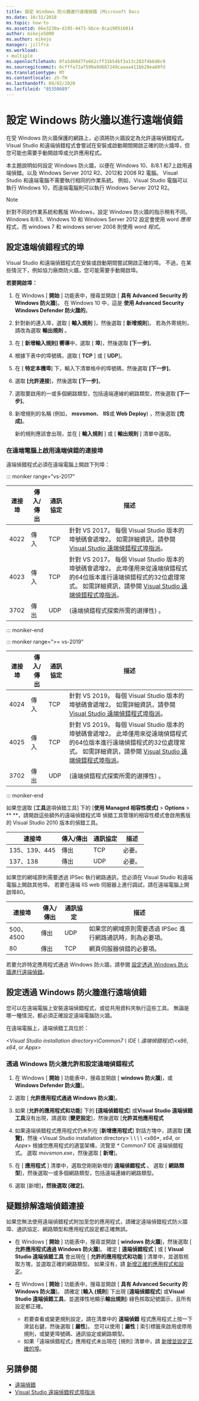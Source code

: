 ```yaml
---
title: 設定 Windows 防火牆進行遠端偵錯 |Microsoft Docs
ms.date: 10/31/2018
ms.topic: how-to
ms.assetid: 66e3230a-d195-4473-bbce-8ca198516014
author: mikejo5000
ms.author: mikejo
manager: jillfra
ms.workload:
- multiple
ms.openlocfilehash: 0fa5d60d7fe662cff31b54bf3a13c203f4b6d8c9
ms.sourcegitcommit: 6cfffa72af599a9d667249caaaa411bb28ea69fd
ms.translationtype: MT
ms.contentlocale: zh-TW
ms.lasthandoff: 09/02/2020
ms.locfileid: "85350689"
---
```

# <a name="configure-windows-firewall-for-remote-debugging"></a>設定 Windows 防火牆以進行遠端偵錯

在受 Windows 防火牆保護的網路上，必須將防火牆設定為允許遠端偵錯程式。 Visual Studio 和遠端偵錯程式會嘗試在安裝或啟動期間開啟正確的防火牆埠，但您可能也需要手動開啟埠或允許應用程式。

本主題說明如何設定 Windows 防火牆，以便在 Windows 10、8/8.1 和7上啟用遠端偵錯。以及 Windows Server 2012 R2、2012和 2008 R2 電腦。 Visual Studio 和遠端電腦不需要執行相同的作業系統。 例如，Visual Studio 電腦可以執行 Windows 10，而遠端電腦則可以執行 Windows Server 2012 R2。

>[!NOTE]
>針對不同的作業系統和舊版 Windows，設定 Windows 防火牆的指示稍有不同。 Windows 8/8.1、Windows 10 和 Windows Server 2012 設定會使用 word *應用*程式，而 windows 7 和 windows server 2008 則使用 word *程式*。

## <a name="configure-ports-for-remote-debugging"></a>設定遠端偵錯程式的埠

Visual Studio 和遠端偵錯程式在安裝或啟動期間嘗試開啟正確的埠。 不過，在某些情況下，例如協力廠商防火牆，您可能需要手動開啟埠。

**若要開啟埠：**

1. 在 Windows [ **開始** ] 功能表中，搜尋並開啟 [ **具有 Advanced Security 的 Windows 防火牆**]。 在 Windows 10 中，這是 **使用 Advanced Security Windows Defender 防火牆的**。

1. 針對新的連入埠，選取 [ **輸入規則** ]，然後選取 [ **新增規則**]。 若為外寄規則，請改為選取 **輸出規則** 。

1. 在 [ **新增輸入規則] 嚮導**中，選取 [ **埠**]，然後選取 **[下一步]**。

1. 根據下表中的埠號碼，選取 [ **TCP** ] 或 [ **UDP**]。

1. 在 [ **特定本機埠**] 下，輸入下清單格中的埠號碼，然後選取 **[下一步]**。

1. 選取 **[允許連接**]，然後選取 **[下一步]**。

1. 選取要啟用的一或多個網路類型，包括遠端連線的網路類型，然後選取 **[下一步]**。

1. 新增規則的名稱 (例如， **msvsmon**、 **IIS**或 **Web Deploy**) ，然後選取 **[完成]**。

   新的規則應該會出現，並在 [ **輸入規則** ] 或 [ **輸出規則** ] 清單中選取。

### <a name="ports-on-the-remote-computer-that-enable-remote-debugging"></a>在遠端電腦上啟用遠端偵錯的連接埠

遠端偵錯程式必須在遠端電腦上開啟下列埠：

::: moniker range="vs-2017"

|**連接埠**|**傳入/傳出**|**通訊協定**|**描述**|
|-|-|-|-|
|4022|傳入|TCP|針對 VS 2017。 每個 Visual Studio 版本的埠號碼會遞增2。 如需詳細資訊，請參閱 [Visual Studio 遠端偵錯程式埠指派](../debugger/remote-debugger-port-assignments.md)。|
|4023|傳入|TCP|針對 VS 2017。 每個 Visual Studio 版本的埠號碼會遞增2。 此埠僅用來從遠端偵錯程式的64位版本進行遠端偵錯程式的32位處理常式。 如需詳細資訊，請參閱  [Visual Studio 遠端偵錯程式埠指派](../debugger/remote-debugger-port-assignments.md)。|
|3702|傳出|UDP| (遠端偵錯程式探索所需的選擇性) 。|

::: moniker-end

::: moniker range=">= vs-2019"

|**連接埠**|**傳入/傳出**|**通訊協定**|**描述**|
|-|-|-|-|
|4024|傳入|TCP|針對 VS 2019。 每個 Visual Studio 版本的埠號碼會遞增2。 如需詳細資訊，請參閱 [Visual Studio 遠端偵錯程式埠指派](../debugger/remote-debugger-port-assignments.md)。|
|4025|傳入|TCP|針對 VS 2019。 每個 Visual Studio 版本的埠號碼會遞增2。 此埠僅用來從遠端偵錯程式的64位版本進行遠端偵錯程式的32位處理常式。 如需詳細資訊，請參閱  [Visual Studio 遠端偵錯程式埠指派](../debugger/remote-debugger-port-assignments.md)。|
|3702|傳出|UDP| (遠端偵錯程式探索所需的選擇性) 。|

::: moniker-end

如果您選取 [**工具**選項偵錯工具] 下的 [**使用 Managed 相容性模式]**  >  **Options**  >  ** **，請開啟這些額外的遠端偵錯程式埠 偵錯工具管理的相容性模式會啟用舊版的 Visual Studio 2010 版本的偵錯工具。

|**連接埠**|**傳入/傳出**|**通訊協定**|**描述**|
|-|-|-|-|
|135、139、445|傳出|TCP|必要。|
|137、138|傳出|UDP|必要。|

如果您的網域原則需要透過 IPSec 執行網路通訊，您必須在 Visual Studio 和遠端電腦上開啟其他埠。 若要在遠端 IIS web 伺服器上進行調試，請在遠端電腦上開啟埠80。

|**連接埠**|**傳入/傳出**|**通訊協定**|**描述**|
|-|-|-|-|
|500、4500|傳出|UDP|如果您的網域原則需要透過 IPSec 進行網路通訊時，則為必要項。|
|80|傳出|TCP|網頁伺服器偵錯的必要項。|

若要允許特定應用程式通過 Windows 防火牆，請參閱 [設定透過 Windows 防火牆進行遠端偵錯](#configure-remote-debugging-through-windows-firewall)。

## <a name="configure-remote-debugging-through-windows-firewall"></a>設定透過 Windows 防火牆進行遠端偵錯

您可以在遠端電腦上安裝遠端偵錯程式，或從共用資料夾執行這些工具。 無論是哪一種情況，都必須正確設定遠端電腦防火牆。

在遠端電腦上，遠端偵錯工具位於：

*\<Visual Studio installation directory\>\\Common7 \\ IDE \\ 遠端偵錯程式\\\<x86*, *x64*, or *Appx*\>

### <a name="allow-and-configure-the-remote-debugger-through-windows-firewall"></a>透過 Windows 防火牆允許和設定遠端偵錯程式

1. 在 Windows [ **開始** ] 功能表中，搜尋並開啟 [ **windows 防火牆**]，或 **Windows Defender 防火牆**]。

1. 選取 [ **允許應用程式通過 Windows 防火牆**]。

1. 如果 [**允許的應用程式和功能**] 下的 **[遠端偵錯程式**] 或**Visual Studio 遠端偵錯工具**沒有出現，請選取 [**變更設定**]，然後選取 [**允許其他應用程式**

1. 如果遠端偵錯程式應用程式仍未列在 [**新增應用程式**] 對話方塊中，請選取 **[流覽]**，然後 \<Visual Studio installation directory\> \\ \\ \\ \\ \<x86*, *x64*, or *Appx*\> 根據您應用程式的適當架構，流覽至 * Common7 IDE 遠端偵錯程式。 選取 *msvsmon.exe*，然後選取 [ **新增**]。

1. 在 [ **應用程式** ] 清單中，選取您剛剛新增的 **遠端偵錯程式** 。 選取 [ **網路類型**]，然後選取一或多個網路類型，包括遠端連線的網路類型。

1. 選取 [新增]****，然後選取 [確定]****。

## <a name="troubleshoot-the-remote-debugging-connection"></a><a name="troubleshooting"></a>疑難排解遠端偵錯連接

如果您無法使用遠端偵錯程式附加至您的應用程式，請確定遠端偵錯程式防火牆埠、通訊協定、網路類型和應用程式設定都正確無誤。

- 在 Windows [ **開始** ] 功能表中，搜尋並開啟 [ **windows 防火牆**]，然後選取 [ **允許應用程式通過 Windows 防火牆**]。 確定 [ **遠端偵錯程式** ] 或 [ **Visual Studio 遠端偵錯工具** 會出現在 [ **允許的應用程式和功能** ] 清單中，並選取核取方塊，並選取正確的網路類型。 如果沒有，請 [新增正確的應用程式和設定](#configure-remote-debugging-through-windows-firewall)。

- 在 Windows [ **開始** ] 功能表中，搜尋並開啟 [ **具有 Advanced Security 的 Windows 防火牆**]。 請確定 [**輸入 (規則**] 下出現 [**遠端偵錯程式**] 或**Visual Studio 遠端偵錯工具**，並選擇性地顯示**輸出規則**) 綠色核取記號圖示，且所有設定都正確。

  - 若要查看或變更規則設定，請在清單中的 **遠端偵錯** 程式應用程式上按一下滑鼠右鍵，然後選取 [ **屬性**]。 您可以使用 [ **屬性** ] 索引標籤來啟用或停用規則，或變更埠號碼、通訊協定或網路類型。
  - 如果「遠端偵錯程式」應用程式未出現在 [規則] 清單中，請 [新增並設定正確的埠](#configure-ports-for-remote-debugging)。

## <a name="see-also"></a>另請參閱

- [遠端偵錯](../debugger/remote-debugging.md)
- [Visual Studio 遠端偵錯程式埠指派](../debugger/remote-debugger-port-assignments.md)
